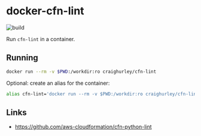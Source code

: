 # docker-cfn-lint

![build](https://github.com/craighurley/docker-cfn-lint/workflows/build/badge.svg)

Run `cfn-lint` in a container.

## Running

```sh
docker run --rm -v $PWD:/workdir:ro craighurley/cfn-lint
```

Optional: create an alias for the container:

```sh
alias cfn-lint='docker run --rm -v $PWD:/workdir:ro craighurley/cfn-lint'
```

## Links

- <https://github.com/aws-cloudformation/cfn-python-lint>
